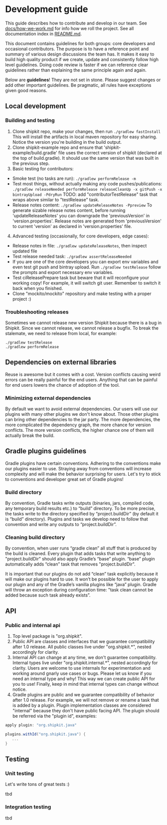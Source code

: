 # Development guide

This guide describes how to contribute and develop in our team.
See [docs/how-we-work.md](docs/how-we-work.md) for info how we roll the project.
See all documentation index in [README.md](README.md#documentation).

This document contains guidelines for both groups: core developers and occasional contributors.
The purpose is to have a reference point and summary of various design discussions the team has.
It makes it easy to build high quality product if we create, update and consistently follow high level guidelines.
Doing code review is faster if we can reference clear guidelines rather than explaining the same principle again and again.

Below are **guidelines**!
They are not set in stone.
Please suggest changes or add other important guidelines.
Be pragmatic, all rules have exceptions given good reasons.

## Local development

### Building and testing

1. Clone shipkit repo, make your changes, then run ```./gradlew fastInstall```
This will install the artifacts in local maven repository for easy sharing.
Notice the version you're building in the build output.
2. Clone shipkit-example repo and ensure that 'shipkit-example/build.gradle' file uses the correct version of shipkit (declared at the top of build.gradle).
It should use the same version that was built in the previous step.
3. Basic testing for contributors:
 - Smoke test (no tasks are run): ```./gradlew performRelease -m```
 - Test most things, without actually making any code pushes/publications:
 ```./gradlew releaseNeeded performRelease releaseCleanUp -x gitPush -x bintrayUpload -PdryRun```
 TODO: add "contributorTestRelease" task that wraps above similar to "testRelease" task.
 - Release notes content: ```./gradlew updateReleaseNotes -Ppreview```
    To generate sizable release notes content, before running 'updateReleaseNotes' you can downgrade the 'previousVersion' in 'version.properties'.
    Release notes are generated from 'previousVersion' to current 'version' as declared in 'version.properties' file.
4. Advanced testing (occasionally, for core developers, edge cases):
 - Release notes in file: ```./gradlew updateReleaseNotes```, then inspect updated file
 - Test release needed task: ```./gradlew assertReleaseNeeded```
 - If you are one of the core developers you can export env variables and even test git push and bintray upload.
 Run ```./gradlew testRelease``` follow the prompts and export necessary env variables.
 - Test ciReleasePrepare task but beware that it will reconfigure your working copy!
 For example, it will switch git user.
 Remember to switch it back when you finished.
 - Clone "mockito/mockito" repository and make testing with a proper project :)

### Troubleshooting releases

Sometimes we cannot release new version Shipkit because there is a bug in Shipkit.
Since we cannot release, we cannot release a bugfix.
To break the stalemate, we need to release from local, for example:

```
./gradlew testRelease
./gradlew performRelease
```

## Dependencies on external libraries

Reuse is awesome but it comes with a cost.
Version conflicts causing weird errors can be really painful for the end users.
Anything that can be painful for end users lowers the chance of adoption of the tool.

### Minimizing external dependencies

By default we want to avoid external dependencies.
Our users will use our plugins with many other plugins we don't know about.
Those other plugins can bring other dependencies to the jar party.
The more dependencies, the more complicated the dependency graph, the more chance for version conflicts.
The more version conflicts, the higher chance one of them will actually break the build.

## Gradle plugins guidelines

Gradle plugins have certain conventions.
Adhering to the conventions make our plugins easier to use.
Straying away from conventions will increase complexity and will make the behavior surprising for users.
Let's try to stick to conventions and developer great set of Gradle plugins!

### Build directory

By convention, Gradle tasks write outputs (binaries, jars, compiled code, any temporary build results etc.) to “build” directory.
To be more precise, the tasks write to the directory specified by “project.buildDir” (by default it is “build” directory).
Plugins and tasks we develop need to follow that convention and write any outputs to “project.buildDir”.

### Cleaning build directory

By convention, when user runs “gradle clean” all stuff that is produced by the build is cleaned.
Every plugin that adds tasks that write anything to "project.buildDir" should also apply Gradle’s “base” plugin.
“base” plugin automatically adds “clean” task that removes "project.buildDir".

It is important that our plugins do not add “clean” task explicitly because it will make our plugins hard to use. It won’t be possible for the user to apply our plugin and any of the Gradle’s vanilla plugins like “java” plugin.
Gradle will throw an exception during configuration time: "task clean cannot be added because such task already exists”.

## API

### Public and internal api

1. Top level package is "org.shipkit".
2. Public API are classes and interfaces that we guarantee compatibility after 1.0 release.
    All public classes live under "org.shipkit.*", nested accordingly for clarity.
3. Internal API can change at any time, we don't guarantee compatibility.
    Internal types live under "org.shipkit.internal.*", nested accordingly for clarity.
    Users are welcome to use internals for experimentation and working around gnarly use cases or bugs.
    Please let us know if you need an internal type and why!
    This way we can create public API for you to use!
    Finally, keep in mind that internal types can change without notice.
4. Gradle plugins are public and we guarantee compatibility of behavior after 1.0 release.
    For example, we will not remove or rename a task that is added by a plugin.
    Plugin implementation classes are considered "internal" because they don't have public facing API.
    The plugin should be referred via the "plugin id", examples:

```Groovy
apply plugin: "org.shipkit.java"

plugins.withId("org.shipkit.java") {
   ...
}
```

## Testing

### Unit testing

Let's write tons of great tests :)

tbd

### Integration testing

tbd

